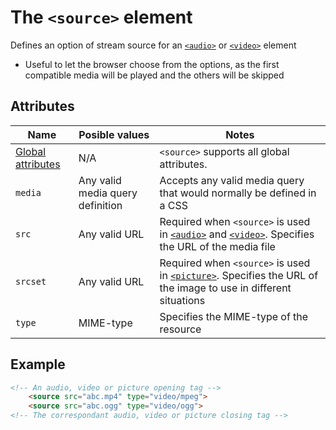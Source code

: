 # The `<source>` element
Defines an option of stream source for an [`<audio>`](audio.md) or [`<video>`](video.md) element

- Useful to let the browser choose from the options, as the first compatible media will be played and the others will be skipped

## Attributes
| Name | Posible values | Notes |
|-|-|-|
| [Global attributes](../first-steps/global-attributes.md) | N/A | `<source>` supports all global attributes. |
| `media` | Any valid media query definition | Accepts any valid media query that would normally be defined in a CSS |
| `src` | Any valid URL | Required when `<source>` is used in [`<audio>`](audio.md) and [`<video>`](video.md). Specifies the URL of the media file |
| `srcset` | Any valid URL | Required when `<source>` is used in [`<picture>`](picture.md). Specifies the URL of the image to use in different situations |
| `type` | MIME-type | Specifies the MIME-type of the resource |

## Example
```html
<!-- An audio, video or picture opening tag -->
    <source src="abc.mp4" type="video/mpeg">
    <source src="abc.ogg" type="video/ogg">
<!-- The correspondant audio, video or picture closing tag -->
```